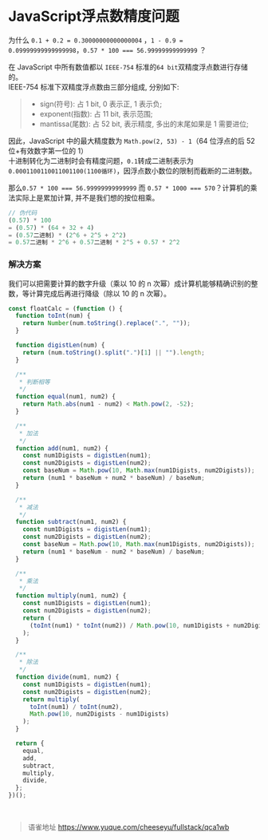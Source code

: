 # JavaScript浮点数精度问题
为什么 `0.1 + 0.2 = 0.30000000000000004` ，`1 - 0.9 = 0.09999999999999998`，`0.57 * 100 === 56.99999999999999` ？

在 JavaScript 中所有数值都以 `IEEE-754` 标准的`64 bit`双精度浮点数进行存储的。  
IEEE-754 标准下双精度浮点数由三部分组成, 分别如下:

> - sign(符号): 占 1 bit, 0 表示正, 1 表示负;
> - exponent(指数): 占 11 bit, 表示范围;
> - mantissa(尾数): 占 52 bit, 表示精度, 多出的末尾如果是 1 需要进位;

因此，JavaScript 中的最大精度数为 `Math.pow(2, 53) - 1`（64 位浮点的后 52 位+有效数字第一位的 1）  
十进制转化为二进制时会有精度问题，`0.1`转成二进制表示为`0.0001100110011001100(1100循环)`，因浮点数小数位的限制而截断的二进制数。

那么`0.57 * 100 === 56.99999999999999` 而 `0.57 * 1000 === 570`？计算机的乘法实际上是累加计算, 并不是我们想的按位相乘。

```javascript
// 伪代码
(0.57) * 100
= (0.57) * (64 + 32 + 4)
= (0.57二进制) * (2^6 + 2^5 + 2^2)
= 0.57二进制 * 2^6 + 0.57二进制 * 2^5 + 0.57 * 2^2
```

### 解决方案

我们可以把需要计算的数字升级（乘以 10 的 n 次幂）成计算机能够精确识别的整数，等计算完成后再进行降级（除以 10 的 n 次幂）。

```javascript
const floatCalc = (function () {
  function toInt(num) {
    return Number(num.toString().replace(".", ""));
  }

  function digistLen(num) {
    return (num.toString().split(".")[1] || "").length;
  }

  /**
   * 判断相等
   */
  function equal(num1, num2) {
    return Math.abs(num1 - num2) < Math.pow(2, -52);
  }

  /**
   * 加法
   */
  function add(num1, num2) {
    const num1Digists = digistLen(num1);
    const num2Digists = digistLen(num2);
    const baseNum = Math.pow(10, Math.max(num1Digists, num2Digists));
    return (num1 * baseNum + num2 * baseNum) / baseNum;
  }

  /**
   * 减法
   */
  function subtract(num1, num2) {
    const num1Digists = digistLen(num1);
    const num2Digists = digistLen(num2);
    const baseNum = Math.pow(10, Math.max(num1Digists, num2Digists));
    return (num1 * baseNum - num2 * baseNum) / baseNum;
  }

  /**
   * 乘法
   */
  function multiply(num1, num2) {
    const num1Digists = digistLen(num1);
    const num2Digists = digistLen(num2);
    return (
      (toInt(num1) * toInt(num2)) / Math.pow(10, num1Digists + num2Digists)
    );
  }

  /**
   * 除法
   */
  function divide(num1, num2) {
    const num1Digists = digistLen(num1);
    const num2Digists = digistLen(num2);
    return multiply(
      toInt(num1) / toInt(num2),
      Math.pow(10, num2Digists - num1Digists)
    );
  }

  return {
    equal,
    add,
    subtract,
    multiply,
    divide,
  };
})();
```

<br>
  
> 语雀地址 https://www.yuque.com/cheeseyu/fullstack/qca1wb